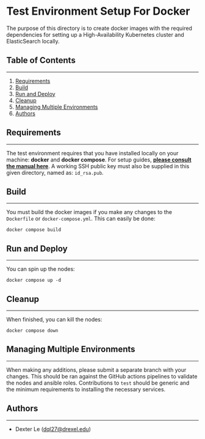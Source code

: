 # Test Environment Setup For Docker

The purpose of this directory is to create docker images with the required dependencies for setting up a High-Availability Kubernetes cluster and ElasticSearch locally. 

## Table of Contents
------
1. [Requirements](#requirements)
2. [Build](#build)
3. [Run and Deploy](#run-and-deploy)
4. [Cleanup](#cleanup)
5. [Managing Multiple Environments](#managing-multiple-environments)
6. [Authors](#authors)

## Requirements
-------
The test environment requires that you have installed locally on your machine: **docker** and **docker compose**. For setup guides, **[please consult the manual here](https://docs.docker.com/engine/install/)**. A working SSH public key must also be supplied in this given directory, named as: `id_rsa.pub`.

## Build
-------
You must build the docker images if you make any changes to the `Dockerfile` or `docker-compose.yml`. This can easily be done:
```
docker compose build
```

## Run and Deploy
-------
You can spin up the nodes:
```
docker compose up -d
```

## Cleanup
-------
When finished, you can kill the nodes:
```
docker compose down
```

## Managing Multiple Environments
-------
When making any additions, please submit a separate branch with your changes. This should be ran against the GitHub actions pipelines to validate the nodes and ansible roles. Contributions to `test` should be generic and the minimum requirements to installing the necessary services.

## Authors
-------
* Dexter Le (dql27@drexel.edu)